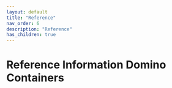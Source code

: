 ```yaml
---
layout: default
title: "Reference"
nav_order: 6
description: "Reference"
has_children: true
---
```



# Reference Information Domino Containers

